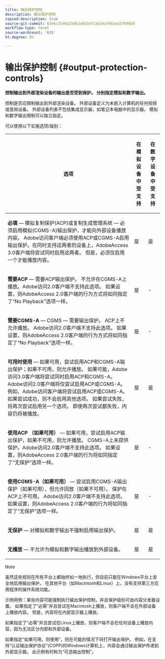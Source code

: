 ```yaml
---
title: 输出保护控制
description: 输出保护控制
copied-description: true
source-git-commit: 02ebc3548a254b2a6554f1ab34afbb3ea5f09bb8
workflow-type: tm+mt
source-wordcount: '635'
ht-degree: 0%

---
```


# 输出保护控制 {#output-protection-controls}

**控制输出到外部渲染设备的输出是否受到保护。 分别指定模拟和数字输出。**

控制是否应限制输出到外部渲染设备。 外部设备定义为未嵌入计算机的任何视频或音频设备。 外部设备列表不包括集成显示器，如笔记本电脑中的显示器。 模拟和数字输出限制可以独立指定。

可以使用以下实施选项/级别：

<table frame="all" colsep="0" rowsep="1" id="adobetable_fvw_5fx_n4"> 
 <thead class="- topic/thead "> 
  <tr rowsep="1" class="- topic/row "> 
   <th colname="1" class="- topic/entry entry"> <p class="- topic/p ">选项 </p> </th> 
   <th colname="2" class="- topic/entry entry"> <p class="- topic/p ">在模拟设备中受支持 </p> </th> 
   <th colname="3" class="- topic/entry entry"> <p class="- topic/p ">在数字设备中受支持 </p> </th> 
  </tr> 
 </thead>
 <tbody class="- topic/tbody "> 
  <tr rowsep="1" class="- topic/row "> 
   <td colname="1" class="- topic/entry "> <p class="- topic/p "><b class="+ topic/ph hi-d/b ">必填</b>  — 模拟复制保护(ACP)或复制生成管理系统 — 必须启用模拟(CGMS-A)输出保护，才能向外部设备播放内容。 Adobe访问客户端必须使用ACP或CGMS-A启用输出保护。在同时支持这两者的设备上，AdobeAccess 3.0客户端将尝试同时启用这两者。 但是，必须仅启用一个才能播放内容。 </p> </td> 
   <td colname="2" class="- topic/entry "> <p class="- topic/p ">是 </p> </td> 
   <td colname="3" class="- topic/entry "> <p class="- topic/p ">是 </p> </td> 
  </tr> 
  <tr rowsep="1" class="- topic/row "> 
   <td colname="1" class="- topic/entry "> <p class="- topic/p "><b class="+ topic/ph hi-d/b ">需要ACP</b>  — 需要ACP输出保护。 不允许在CGMS-A上播放。Adobe访问2.0客户端不支持此选项。 如果设置，则AdobeAccess 2.0客户端的行为方式将如同指定了“No Playback”选项一样。 </p> </td> 
   <td colname="2" class="- topic/entry "> <p class="- topic/p ">是 </p> </td> 
   <td colname="3" class="- topic/entry "> <p class="- topic/p ">- </p> </td> 
  </tr> 
  <tr rowsep="1" class="- topic/row "> 
   <td colname="1" class="- topic/entry "> <p class="- topic/p "><b class="+ topic/ph hi-d/b ">需要CGMS-A</b> — CGMS — 需要输出保护。 ACP上不允许播放。 Adobe访问2.0客户端不支持此选项。 如果设置，则AdobeAccess 2.0客户端的行为方式将如同指定了“No Playback”选项一样。 </p> </td> 
   <td colname="2" class="- topic/entry "> <p class="- topic/p ">是 </p> </td> 
   <td colname="3" class="- topic/entry "> <p class="- topic/p ">- </p> </td> 
  </tr> 
  <tr rowsep="1" class="- topic/row "> 
   <td colname="1" class="- topic/entry "> <p class="- topic/p "><b class="+ topic/ph hi-d/b ">可用时使用</b>  — 如果可用，尝试启用ACP和CGMS-A输出保护；如果不可用，则允许播放。 如果可能，Adobe访问3.0客户端将尝试同时启用ACP和CGMS-A。 Adobe访问2.0客户端将仅尝试启用ACP或CGMS-A。例如，Adobe访问客户端将尝试启用ACP或CGMS-A。如果尝试成功，则不会启用其他选项。 如果尝试失败，将再次尝试启用另一个选项。 即使两次尝试都失败，内容仍将被播放。 </p> </td> 
   <td colname="2" class="- topic/entry "> <p class="- topic/p ">是 </p> </td> 
   <td colname="3" class="- topic/entry "> <p class="- topic/p ">是 </p> </td> 
  </tr> 
  <tr rowsep="1" class="- topic/row "> 
   <td colname="1" class="- topic/entry "> <p class="- topic/p "><b class="+ topic/ph hi-d/b ">使用ACP （如果可用）</b>  — 如果可用，尝试启用ACP输出保护，如果不可用，则允许播放。 CGMS-A上未提供保护。Adobe访问2.0客户端不支持此选项。 如果设置，则AdobeAccess 2.0客户端的行为将如同指定了“无保护”选项一样。 </p> </td> 
   <td colname="2" class="- topic/entry "> <p class="- topic/p ">是 </p> </td> 
   <td colname="3" class="- topic/entry "> <p class="- topic/p ">- </p> </td> 
  </tr> 
  <tr rowsep="1" class="- topic/row "> 
   <td colname="1" class="- topic/entry "> <p class="- topic/p "><b class="+ topic/ph hi-d/b ">使用CGMS-A（如果可用） </b> — 尝试启用CGMS-A输出保护（如果可用），但允许回放（如果不可用）。 保护在ACP上不可用。 Adobe访问2.0客户端不支持此选项。 如果设置，则AdobeAccess 2.0客户端的行为将如同指定了“无保护”选项一样。 </p> </td> 
   <td colname="2" class="- topic/entry "> <p class="- topic/p ">是 </p> </td> 
   <td colname="3" class="- topic/entry "> <p class="- topic/p ">- </p> </td> 
  </tr> 
  <tr rowsep="1" class="- topic/row "> 
   <td colname="1" class="- topic/entry "> <p class="- topic/p "><b class="+ topic/ph hi-d/b ">无保护</b>  — 对模拟和数字输出不强制启用输出保护。 </p> </td> 
   <td colname="2" class="- topic/entry "> <p class="- topic/p ">是 </p> </td> 
   <td colname="3" class="- topic/entry "> <p class="- topic/p ">是 </p> </td> 
  </tr> 
  <tr rowsep="0" class="- topic/row "> 
   <td colname="1" class="- topic/entry "> <p class="- topic/p "><b class="+ topic/ph hi-d/b ">无播放</b>  — 不允许为模拟和数字输出播放到外部设备。 </p> </td> 
   <td colname="2" class="- topic/entry "> <p class="- topic/p ">是 </p> </td> 
   <td colname="3" class="- topic/entry "> <p class="- topic/p ">是 </p> </td> 
  </tr> 
 </tbody> 
</table>

>[!NOTE]
>
>虽然这些规则在所有平台上都始终如一地执行，但目前只能在Windows平台上安全地启用输出保护。 在其他平台（如Macintosh和Linux）上，没有支持第三方应用程序的操作系统功能。

示例用例：某些内容可能强制执行输出保护控制，并且保护级别可由内容分发器设置。 如果指定了“必需”并且尝试在Macintosh上播放，则客户端不会在外部设备上播放内容。 但是，内容将在内部显示器上播放。

如果指定了“必需”并且尝试在Linux上播放，则客户端不会在任何设备上播放内容，因为无法区分内部和外部设备。

如果指定“如果可用，则使用”，则在可能的情况下将打开输出保护。 例如，在支持“认证输出保护协议”(COPP)的Windows计算机上，内容会通过输出保护传递到外部显示器。 此示例有时称为“可选输出控制”。
